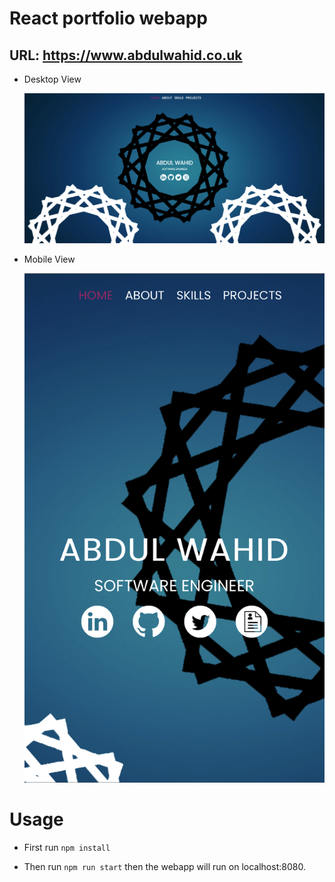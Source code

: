 # React portfolio webapp  

## URL: <https://www.abdulwahid.co.uk>

* Desktop View

   ![Screenshot](./public/images/desktop.png)

* Mobile View

   ![Screenshot](./public/images/mobile.jpeg)

# Usage

* First run `npm install`

* Then run  `npm run start` then the webapp will run on localhost:8080.
